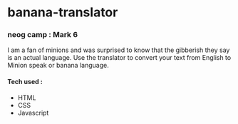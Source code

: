 # banana-translator
### neog camp : Mark 6
I am a fan of minions and was surprised to know that the gibberish they say is an actual language. Use the translator to convert your text from English to Minion speak or banana language.

#### Tech used : 
- HTML
- CSS
- Javascript

